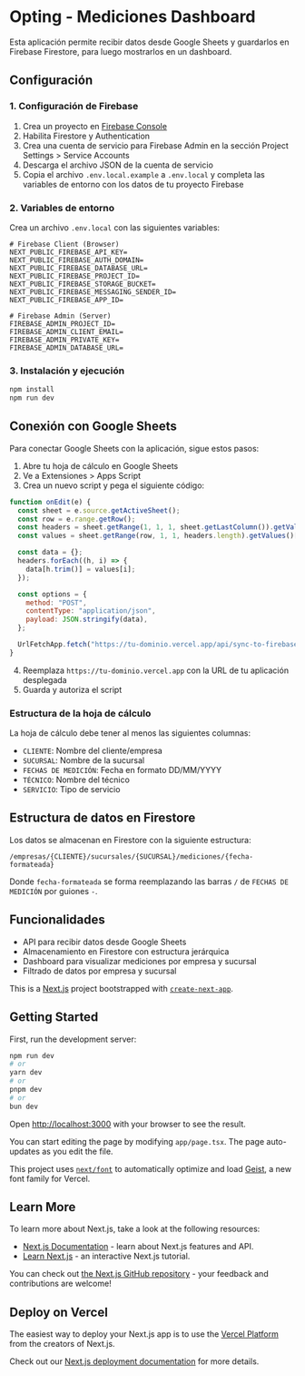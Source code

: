 # Opting - Mediciones Dashboard

Esta aplicación permite recibir datos desde Google Sheets y guardarlos en Firebase Firestore, para luego mostrarlos en un dashboard.

## Configuración

### 1. Configuración de Firebase

1. Crea un proyecto en [Firebase Console](https://console.firebase.google.com/)
2. Habilita Firestore y Authentication
3. Crea una cuenta de servicio para Firebase Admin en la sección Project Settings > Service Accounts
4. Descarga el archivo JSON de la cuenta de servicio
5. Copia el archivo `.env.local.example` a `.env.local` y completa las variables de entorno con los datos de tu proyecto Firebase

### 2. Variables de entorno

Crea un archivo `.env.local` con las siguientes variables:

```
# Firebase Client (Browser)
NEXT_PUBLIC_FIREBASE_API_KEY=
NEXT_PUBLIC_FIREBASE_AUTH_DOMAIN=
NEXT_PUBLIC_FIREBASE_DATABASE_URL=
NEXT_PUBLIC_FIREBASE_PROJECT_ID=
NEXT_PUBLIC_FIREBASE_STORAGE_BUCKET=
NEXT_PUBLIC_FIREBASE_MESSAGING_SENDER_ID=
NEXT_PUBLIC_FIREBASE_APP_ID=

# Firebase Admin (Server)
FIREBASE_ADMIN_PROJECT_ID=
FIREBASE_ADMIN_CLIENT_EMAIL=
FIREBASE_ADMIN_PRIVATE_KEY=
FIREBASE_ADMIN_DATABASE_URL=
```

### 3. Instalación y ejecución

```bash
npm install
npm run dev
```

## Conexión con Google Sheets

Para conectar Google Sheets con la aplicación, sigue estos pasos:

1. Abre tu hoja de cálculo en Google Sheets
2. Ve a Extensiones > Apps Script
3. Crea un nuevo script y pega el siguiente código:

```js
function onEdit(e) {
  const sheet = e.source.getActiveSheet();
  const row = e.range.getRow();
  const headers = sheet.getRange(1, 1, 1, sheet.getLastColumn()).getValues()[0];
  const values = sheet.getRange(row, 1, 1, headers.length).getValues()[0];

  const data = {};
  headers.forEach((h, i) => {
    data[h.trim()] = values[i];
  });

  const options = {
    method: "POST",
    contentType: "application/json",
    payload: JSON.stringify(data),
  };

  UrlFetchApp.fetch("https://tu-dominio.vercel.app/api/sync-to-firebase", options);
}
```

4. Reemplaza `https://tu-dominio.vercel.app` con la URL de tu aplicación desplegada
5. Guarda y autoriza el script

### Estructura de la hoja de cálculo

La hoja de cálculo debe tener al menos las siguientes columnas:

- `CLIENTE`: Nombre del cliente/empresa
- `SUCURSAL`: Nombre de la sucursal
- `FECHAS DE MEDICIÓN`: Fecha en formato DD/MM/YYYY
- `TÉCNICO`: Nombre del técnico
- `SERVICIO`: Tipo de servicio

## Estructura de datos en Firestore

Los datos se almacenan en Firestore con la siguiente estructura:

```
/empresas/{CLIENTE}/sucursales/{SUCURSAL}/mediciones/{fecha-formateada}
```

Donde `fecha-formateada` se forma reemplazando las barras `/` de `FECHAS DE MEDICIÓN` por guiones `-`.

## Funcionalidades

- API para recibir datos desde Google Sheets
- Almacenamiento en Firestore con estructura jerárquica
- Dashboard para visualizar mediciones por empresa y sucursal
- Filtrado de datos por empresa y sucursal

This is a [Next.js](https://nextjs.org) project bootstrapped with [`create-next-app`](https://nextjs.org/docs/app/api-reference/cli/create-next-app).

## Getting Started

First, run the development server:

```bash
npm run dev
# or
yarn dev
# or
pnpm dev
# or
bun dev
```

Open [http://localhost:3000](http://localhost:3000) with your browser to see the result.

You can start editing the page by modifying `app/page.tsx`. The page auto-updates as you edit the file.

This project uses [`next/font`](https://nextjs.org/docs/app/building-your-application/optimizing/fonts) to automatically optimize and load [Geist](https://vercel.com/font), a new font family for Vercel.

## Learn More

To learn more about Next.js, take a look at the following resources:

- [Next.js Documentation](https://nextjs.org/docs) - learn about Next.js features and API.
- [Learn Next.js](https://nextjs.org/learn) - an interactive Next.js tutorial.

You can check out [the Next.js GitHub repository](https://github.com/vercel/next.js) - your feedback and contributions are welcome!

## Deploy on Vercel

The easiest way to deploy your Next.js app is to use the [Vercel Platform](https://vercel.com/new?utm_medium=default-template&filter=next.js&utm_source=create-next-app&utm_campaign=create-next-app-readme) from the creators of Next.js.

Check out our [Next.js deployment documentation](https://nextjs.org/docs/app/building-your-application/deploying) for more details.
